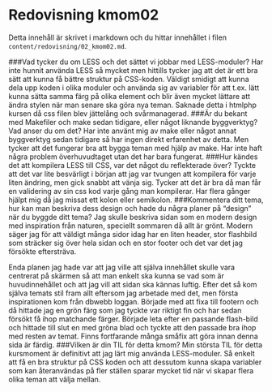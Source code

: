---
---
Redovisning kmom02
=========================

Detta innehåll är skrivet i markdown och du hittar innehållet i filen `content/redovisning/02_kmom02.md`.


###Vad tycker du om LESS och det sättet vi jobbar med LESS-moduler?
Har inte hunnit använda LESS så mycket men hittills tycker jag att det är ett bra sätt att kunna få bättre struktur på CSS-koden. Väldigt smidigt att kunna dela upp koden i olika moduler och använda sig av variabler för att t.ex. lätt kunna sätta samma färg på olika element och blir även mycket lättare att ändra stylen när man senare ska göra nya teman.
Saknade detta i htmlphp kursen då css filen blev jättelång och svårmanagerad.
###Är du bekant med Makefiler och make sedan tidigare, eller något liknande byggverktyg? Vad anser du om det?
Har inte använt mig av make eller något annat byggverktyg sedan tidigare så har ingen direkt erfarenhet av detta. Men tycker att det fungerar bra att bygga teman med hjälp av make. Har inte haft några problem överhuvudtaget utan det har bara fungerat.
###Hur kändes det att kompilera LESS till CSS, var det något du reflekterade över?
Tyckte att det var lite besvärligt i början att jag var tvungen att kompilera för varje liten ändring, men gick snabbt att vänja sig.
Tycker att det är bra då man får en validering av sin css kod varje gång man kompilerar. Har flera gånger hjälpt mig då jag missat ett kolon eller semikolon.
###Kommentera ditt tema, hur kan man beskriva dess design och hade du några planer på “design” när du byggde ditt tema?
Jag skulle beskriva sidan som en modern design med inspiration från naturen, speciellt sommaren då allt är grönt. Modern säger jag för att väldigt många sidor idag har en liten header, stor flashbild som sträcker sig över hela sidan och en stor footer och det var det jag försökte eftersträva.  

Enda planen jag hade var att jag ville att själva innehållet skulle vara centrerat på skärmen så att man enkelt ska kunna se vad som är huvudinnehållet och att jag vill att sidan ska kännas luftig. Efter det så kom själva temats stil fram allt eftersom jag arbetade med det, men första inspirationen kom från dbwebb loggan. Började med att fixa till footern och då hittade jag en grön färg som jag tyckte var riktigt fin och har sedan försökt få ihop matchande färger. Började leta efter en passande flash-bild och hittade till slut en med gröna blad och tyckte att den passade bra ihop med resten av temat. Finns fortfarande många småfix att göra innan denna sida är färdig.
###Vilken är din TIL för detta kmom?
Min största TIL för detta kursmoment är definitivt att jag lärt mig använda LESS-moduler. Så enkelt att få en bra struktur på CSS koden och att dessutom kunna skapa variabler som kan återanvändas på fler ställen sparar mycket tid när vi skapar flera olika teman att välja mellan.  
